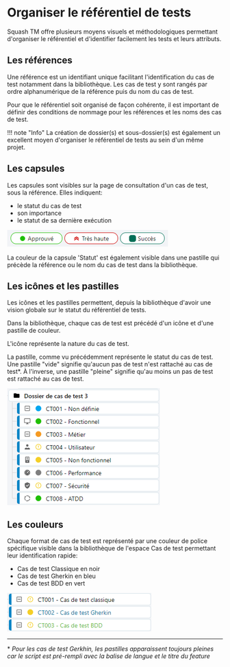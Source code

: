 # Organiser le référentiel de tests

Squash TM offre plusieurs moyens visuels et méthodologiques permettant d'organiser le référentiel et d'identifier facilement les tests et leurs attributs. 

## Les références

Une référence est un identifiant unique facilitant l'identification du cas de test notamment dans la bibliothèque. Les cas de test y sont rangés par ordre alphanumérique de la référence puis du nom du cas de test. 

Pour que le référentiel soit organisé de façon cohérente, il est important de définir des conditions de nommage pour les références et les noms des cas de test. 

!!! note "Info"
    La création de dossier(s) et sous-dossier(s) est également un excellent moyen d'organiser le référentiel de tests au sein d'un même projet.


## Les capsules

Les capsules sont visibles sur la page de consultation d'un cas de test, sous la référence. Elles indiquent:
- le statut du cas de test
- son importance
- le statut de sa dernière exécution

![Capsules](resources/capsulesFR.png)

La couleur de la capsule 'Statut' est également visible dans une pastille qui précède la référence ou le nom du cas de test dans la bibliothèque. 


## Les icônes et les pastilles

Les icônes et les pastilles permettent, depuis la bibliothèque d'avoir une vision globale sur le statut du référentiel de tests.

Dans la bibliothèque, chaque cas de test est précédé d'un icône et d'une pastille de couleur.

L'icône représente la nature du cas de test.

La pastille, comme vu précédemment représente le statut du cas de test.
Une pastille "vide" signifie qu'aucun pas de test n'est rattaché au cas de test*. À l'inverse, une pastille "pleine" signifie qu'au moins un pas de test est rattaché au cas de test.

![Nature d'un cas de test](resources/natures-des-cas-de-testFR.png)


## Les couleurs

Chaque format de cas de test est représenté par une couleur de police spécifique visible dans la bibliothèque de l'espace Cas de test permettant leur identification rapide:

- Cas de test Classique en noir
- Cas de test Gherkin en bleu
- Cas de test BDD en vert 

![Formats Cas de test](resources/couleurs-cas-de-testFR.png)

---
\* *Pour les cas de test Gerkhin, les pastilles apparaissent toujours pleines car le script est pré-rempli avec la balise de langue et le titre du feature*
